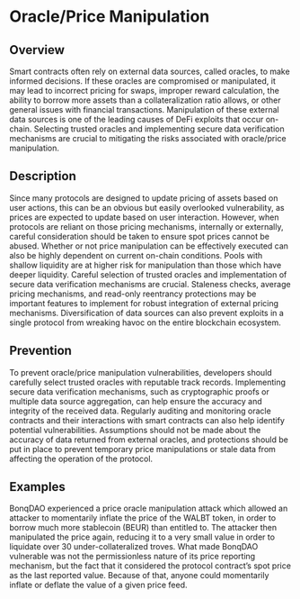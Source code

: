 # Oracle/Price Manipulation

## Overview

Smart contracts often rely on external data sources, called oracles, to make informed decisions. If these oracles are compromised or manipulated, it may lead to incorrect pricing for swaps, improper reward calculation, the ability to borrow more assets than a collateralization ratio allows, or other general issues with financial transactions. Manipulation of these external data sources is one of the leading causes of DeFi exploits that occur on-chain. Selecting trusted oracles and implementing secure data verification mechanisms are crucial to mitigating the risks associated with oracle/price manipulation.

## Description

Since many protocols are designed to update pricing of assets based on user actions, this can be an obvious but easily overlooked vulnerability, as prices are expected to update based on user interaction. However, when protocols are reliant on those pricing mechanisms, internally or externally, careful consideration should be taken to ensure spot prices cannot be abused. Whether or not price manipulation can be effectively executed can also be highly dependent on current on-chain conditions. Pools with shallow liquidity are at higher risk for manipulation than those which have deeper liquidity. Careful selection of trusted oracles and implementation of secure data verification mechanisms are crucial. Staleness checks, average pricing mechanisms, and read-only reentrancy protections may be important features to implement for robust integration of external pricing mechanisms. Diversification of data sources can also prevent exploits in a single protocol from wreaking havoc on the entire blockchain ecosystem.

## Prevention

To prevent oracle/price manipulation vulnerabilities, developers should carefully select trusted oracles with reputable track records. Implementing secure data verification mechanisms, such as cryptographic proofs or multiple data source aggregation, can help ensure the accuracy and integrity of the received data. Regularly auditing and monitoring oracle contracts and their interactions with smart contracts can also help identify potential vulnerabilities. Assumptions should not be made about the accuracy of data returned from external oracles, and protections should be put in place to prevent temporary price manipulations or stale data from affecting the operation of the protocol.

## Examples

BonqDAO experienced a price oracle manipulation attack which allowed an attacker to momentarily inflate the price of the WALBT token, in order to borrow much more stablecoin (BEUR) than entitled to. The attacker then manipulated the price again, reducing it to a very small value in order to liquidate over 30 under-collateralized troves. What made BonqDAO vulnerable was not the permissionless nature of its price reporting mechanism, but the fact that it considered the protocol contract’s spot price as the last reported value. Because of that, anyone could momentarily inflate or deflate the value of a given price feed.
